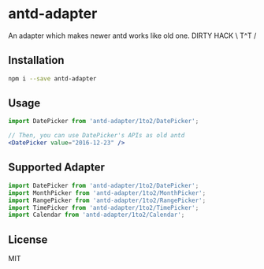 # antd-adapter

An adapter which makes newer antd works like old one. DIRTY HACK \\ T^T /

## Installation

```bash
npm i --save antd-adapter
```

## Usage

````jsx
import DatePicker from 'antd-adapter/1to2/DatePicker';

// Then, you can use DatePicker's APIs as old antd
<DatePicker value="2016-12-23" />
````

## Supported Adapter

````jsx
import DatePicker from 'antd-adapter/1to2/DatePicker';
import MonthPicker from 'antd-adapter/1to2/MonthPicker';
import RangePicker from 'antd-adapter/1to2/RangePicker';
import TimePicker from 'antd-adapter/1to2/TimePicker';
import Calendar from 'antd-adapter/1to2/Calendar';
````

## License

MIT
